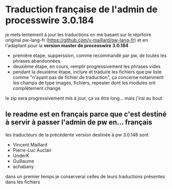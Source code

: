 # Traduction française de l'admin de processwire 3.0.184

je mets lentement à jour les traductions en me basant sur le réprtoire original pw-lang-fr (https://github.com/v-maillard/pw-lang-fr) et en l'adaptant pour la **version master de processwire 3.0.184**

* première étape, supperssion, comme recommandé par pw, de toutes les phrases abandonnées
* deuxième étape, en cours, remplir progressivement les phrases vides
* pendant la deuxième étape, inclure et traduire les fichiers que pw liste comme "n'ayant pas de fichier de traduction", ça concerne notamment les champs de type images, fichiers, repeater dont les modules ont complètement changé

le zip sera progressivement mis à jour, ça va être long... mais j'irai au bout

le readme est en français parce que c'est destiné à servir à passer l'admin de pw en... français
---
les traducteurs de la précédente version destinée à pw 3.0.148 sont

* Vincent Maillard
* Pierre-Luc Auclair
* UnderK
* Guillaume
* achabany

dans un premier temps je conserverai celles de leurs traductions présentes dans les fichiers

